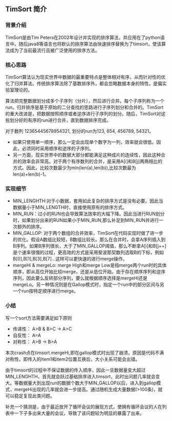 ## TimSort 简介
### 背景介绍
TimSort是由Tim Peters在2002年设计并实现的排序算法，并应用在了python语言中。随后java8等语言也将默认的排序算法由快速排序替换为了timsort，使该算法成为了当前最流行且被广泛使用的排序方法。

### 核心思路
TimSort算法认为现实世界中数据的最重要特点是整体相对有序，从而针对性的优化了归并算法。传统排序算法除了基数排序外，都会忽略数据本身的特性，是偏实验室理论的。

算法把完整数据划分成多个子序列（分片），然后进行合并。每个子序列称为一个run。归并排序是基于原始的二分查找的思路进行子序列划分和合并的。TimSort的重大改进是，把数据按照顺序或者逆序进行子序列的划分。随后，TimSort对这些划分好的有序的run进行合并，直到数据排序完成。

对于数列  12365445678954321, 划分的run为123, 654, 456789, 54321。
- 如果只使用单一顺序，那么一定会出现单个数字为一列，效率就会很低。因此，必须同时采用顺序和逆序的子序列。
- 另一方面，现实世界中的数据大部分都能满足这种成片的连续性，因此这种合并的效率会非常高。对于两个有序数列的合并，是采用A[i]和B[j]两两相比的方式。因此，比较次数最少为min(len(a),len(b)),比较次数最为len(a)+len(b)-1。

### 实现细节
- MIN_LENGHTH:对于小数据，套用如此复杂的排序方式是没有必要。因此当数据量小于MIN_LENGTH时，直接使用原有的排序方式。
- MIN_RUN：过小的RUN也会导致算法效率的大幅下降。因此当进行RUN划分时，如果划分出来的RUN如果小于MIN_RUN,那么补足到MIN_RUN并进行一次额外的排序。
- MIN_GALLOP: 对于两个数组的合并效率，TimSort在代码实现时做了进一步的优化。假设A数组比较短，B数组比较长。那么在合并时，会拿A序列插入到B序列。如果B序列很长，大于了MIN_GALLOP阈值，那么不断拿A[i]和B[j++]是个速率很慢的过程，更高效的方式是采用斐波那契数列选取B的下标，例如B[0],B[1],B[3],B[7]...这样可以更快速的进行merge操作。
- mergeHi & mergeLo: merge High和merge Low是指merge两个run时的具体顺序，即从高位开始比较merge，还是从低位开始。由于存在顺序序列和逆序序列，因此要么反转部分序列，要么就根据顺序选择是mergeHi还是mergeLo。另一种情况则是在Gallop模式时，指定一个run中的部分区间与另一个run按特定顺序进行merge。
### 小结
写一个sort方法需要满足如下原则
- 传递性： A>B & B>C -> A>C
- 自反性： A=A
- 对称性： A>B -> B>A

本次crash点在timsort.mergeHi,即在gallop模式时出现了崩溃。原因是代码不满对称性，即传入的item1和item2位置互换后，大小关系可能会出错。

由于timsort的过程中不保证数据的传入顺序，因此一旦数据量变大超过MIN_LENGHTH，首先就会跃过基础排序进入timsort，此时出问题几率就会变大。等数据量大到出现run的数据个数大于MIN_GALLOP以后，进入到gallop模式，mergeHi出现的几率就会进一步提高。通过随机生成大量数据(>100条)，就可以稳定复现此类问题。

补充一个猜测是，由于最近放开了循环会议的展现方式，使拥有循环会议的人在列表中一下子多出来大量的会议，导致了该问题较为明显的暴露了出来。